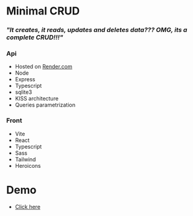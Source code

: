 # Minimal CRUD

### *"It creates, it reads, updates and deletes data??? OMG, its a complete CRUD!!!"*

### Api
  - Hosted on [Render.com](https://render.com/)
  - Node
  - Express
  - Typescript
  - sqlite3
  - KISS architecture
  - Queries parametrization

### Front
  - Vite 
  - React
  - Typescript
  - Sass
  - Tailwind
  - Heroicons

# Demo
- [Click here](https://comic-tracker.vercel.app/)
